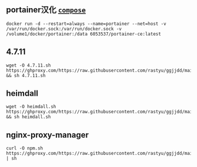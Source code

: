## portainer汉化   [`compose`](https://drive.google.com/drive/folders/1std9yWGH-DCLItaSn-qJebPxO0FGPIh0?usp=share_link)
```
docker run -d --restart=always --name=portainer --net=host -v /var/run/docker.sock:/var/run/docker.sock -v /volume1/docker/portainer:/data 6053537/portainer-ce:latest
```
## 4.7.11
```
wget -O 4.7.11.sh https://ghproxy.com/https://raw.githubusercontent.com/rastyu/ggjjdd/main/h/4.7.11.sh && sh 4.7.11.sh
```
## heimdall
```
wget -O heimdall.sh https://ghproxy.com/https://raw.githubusercontent.com/rastyu/ggjjdd/main/h/heimdall.sh && sh heimdall.sh
```
## nginx-proxy-manager
```
curl -O npm.sh https://ghproxy.com/https://raw.githubusercontent.com/rastyu/ggjjdd/main/h/npm.sh | sh
```
